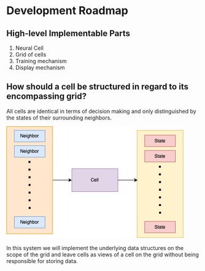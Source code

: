 # Development Roadmap

## High-level Implementable Parts
1. Neural Cell
2. Grid of cells
3. Training mechanism
4. Display mechanism

## How should a cell be structured in regard to its encompassing grid?
All cells are identical in terms of decision making and only distinguished by the states of their surrounding neighbors.

![Diagram](system_setup.png)

In this system we will implement the underlying data structures on the scope of the grid and leave cells as views of a cell on the grid without being responsible for storing data.